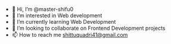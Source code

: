 - 👋 Hi, I’m @master-shifu0
- 👀 I’m interested in Web development
- 🌱 I’m currently learning Web Development
- 💞️ I’m looking to collaborate on Frontend Development projects
- 📫 How to reach me shittuquadri41@gmail.com

<!---
master-shifu0/master-shifu0 is a ✨ special ✨ repository because its `README.md` (this file) appears on your GitHub profile.
You can click the Preview link to take a look at your changes.
--->
